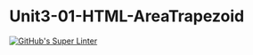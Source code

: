 # Unit3-01-HTML-AreaTrapezoid
[![GitHub's Super Linter](https://github.com/ICS2O-Programming-VanN/Unit3-01-HTML-AreaTrapezoid/workflows/GitHub's%20Super%20Linter/badge.svg)](https://github.com/ICS2O-Programming-VanN/Unit3-01-HTML-AreaTrapezoid/actions)